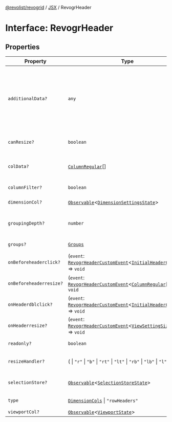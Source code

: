 [@revolist/revogrid](README.md) / [JSX](Namespace.JSX.md) / RevogrHeader

# Interface: RevogrHeader

## Properties

| Property | Type | Description | Defined in |
| ------ | ------ | ------ | ------ |
| `additionalData?` | `any` | Extra properties to pass into header renderer, such as vue or react components to handle parent | [src/components.d.ts:1772](https://github.com/revolist/revogrid/blob/7dbd661cfbca0ebdb4daac15bcf7a7879e23703b/src/components.d.ts#L1772) |
| `canResize?` | `boolean` | If columns can be resized | [src/components.d.ts:1776](https://github.com/revolist/revogrid/blob/7dbd661cfbca0ebdb4daac15bcf7a7879e23703b/src/components.d.ts#L1776) |
| `colData?` | [`ColumnRegular`](Interface.ColumnRegular.md)[] | Columns - defines an array of grid columns. | [src/components.d.ts:1780](https://github.com/revolist/revogrid/blob/7dbd661cfbca0ebdb4daac15bcf7a7879e23703b/src/components.d.ts#L1780) |
| `columnFilter?` | `boolean` | Column filter | [src/components.d.ts:1784](https://github.com/revolist/revogrid/blob/7dbd661cfbca0ebdb4daac15bcf7a7879e23703b/src/components.d.ts#L1784) |
| `dimensionCol?` | [`Observable`](TypeAlias.Observable.md)\<[`DimensionSettingsState`](Interface.DimensionSettingsState.md)\> | Dimension settings X | [src/components.d.ts:1788](https://github.com/revolist/revogrid/blob/7dbd661cfbca0ebdb4daac15bcf7a7879e23703b/src/components.d.ts#L1788) |
| `groupingDepth?` | `number` | Grouping depth, how many levels of grouping | [src/components.d.ts:1792](https://github.com/revolist/revogrid/blob/7dbd661cfbca0ebdb4daac15bcf7a7879e23703b/src/components.d.ts#L1792) |
| `groups?` | [`Groups`](TypeAlias.Groups.md) | Column groups | [src/components.d.ts:1796](https://github.com/revolist/revogrid/blob/7dbd661cfbca0ebdb4daac15bcf7a7879e23703b/src/components.d.ts#L1796) |
| `onBeforeheaderclick?` | (`event`: [`RevogrHeaderCustomEvent`](Interface.RevogrHeaderCustomEvent.md)\<[`InitialHeaderClick`](TypeAlias.InitialHeaderClick.md)\>) => `void` | On initial header click | [src/components.d.ts:1800](https://github.com/revolist/revogrid/blob/7dbd661cfbca0ebdb4daac15bcf7a7879e23703b/src/components.d.ts#L1800) |
| `onBeforeheaderresize?` | (`event`: [`RevogrHeaderCustomEvent`](Interface.RevogrHeaderCustomEvent.md)\<[`ColumnRegular`](Interface.ColumnRegular.md)[]\>) => `void` | On before header resize | [src/components.d.ts:1804](https://github.com/revolist/revogrid/blob/7dbd661cfbca0ebdb4daac15bcf7a7879e23703b/src/components.d.ts#L1804) |
| `onHeaderdblclick?` | (`event`: [`RevogrHeaderCustomEvent`](Interface.RevogrHeaderCustomEvent.md)\<[`InitialHeaderClick`](TypeAlias.InitialHeaderClick.md)\>) => `void` | On header double click | [src/components.d.ts:1808](https://github.com/revolist/revogrid/blob/7dbd661cfbca0ebdb4daac15bcf7a7879e23703b/src/components.d.ts#L1808) |
| `onHeaderresize?` | (`event`: [`RevogrHeaderCustomEvent`](Interface.RevogrHeaderCustomEvent.md)\<[`ViewSettingSizeProp`](TypeAlias.ViewSettingSizeProp.md)\>) => `void` | On header resize | [src/components.d.ts:1812](https://github.com/revolist/revogrid/blob/7dbd661cfbca0ebdb4daac15bcf7a7879e23703b/src/components.d.ts#L1812) |
| `readonly?` | `boolean` | Readonly mode | [src/components.d.ts:1816](https://github.com/revolist/revogrid/blob/7dbd661cfbca0ebdb4daac15bcf7a7879e23703b/src/components.d.ts#L1816) |
| `resizeHandler?` | ( \| `"r"` \| `"b"` \| `"rt"` \| `"lt"` \| `"rb"` \| `"lb"` \| `"l"` \| `"t"`)[] | Defines resize position | [src/components.d.ts:1820](https://github.com/revolist/revogrid/blob/7dbd661cfbca0ebdb4daac15bcf7a7879e23703b/src/components.d.ts#L1820) |
| `selectionStore?` | [`Observable`](TypeAlias.Observable.md)\<[`SelectionStoreState`](TypeAlias.SelectionStoreState.md)\> | Selection, range, focus | [src/components.d.ts:1824](https://github.com/revolist/revogrid/blob/7dbd661cfbca0ebdb4daac15bcf7a7879e23703b/src/components.d.ts#L1824) |
| `type` | [`DimensionCols`](TypeAlias.DimensionCols.md) \| `"rowHeaders"` | Column type | [src/components.d.ts:1828](https://github.com/revolist/revogrid/blob/7dbd661cfbca0ebdb4daac15bcf7a7879e23703b/src/components.d.ts#L1828) |
| `viewportCol?` | [`Observable`](TypeAlias.Observable.md)\<[`ViewportState`](Interface.ViewportState.md)\> | Viewport X | [src/components.d.ts:1832](https://github.com/revolist/revogrid/blob/7dbd661cfbca0ebdb4daac15bcf7a7879e23703b/src/components.d.ts#L1832) |
